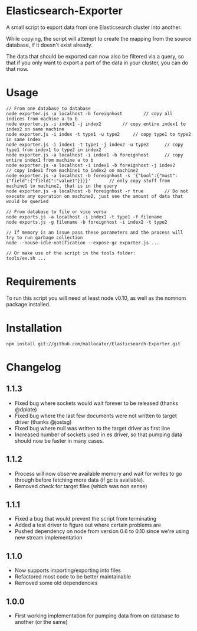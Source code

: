 Elasticsearch-Exporter
======================

A small script to export data from one Elasticsearch cluster into another.

While copying, the script will attempt to create the mapping from the source database, if it doesn't exist already.

The data that should be exported can now also be filtered via a query, so that if you only want to export a part of the data in your cluster, you can do that now.

# Usage

	// From one database to database
	node exporter.js -a localhost -b foreignhost		// copy all indices from machine a to b
	node exporter.js -i index1 -j index2		// copy entire index1 to index2 on same machine
	node exporter.js -i index -t type1 -u type2		// copy type1 to type2 in same index
	node exporter.js -i index1 -t type1 -j index2 -u type2		// copy type1 from index1 to type2 in index2
	node exporter.js -a localhost -i index1 -b foreignhost		// copy entire index1 from machine a to b
	node exporter.js -a localhost -i index1 -b foreignhost -j index2		// copy index1 from machine1 to index2 on machine2
	node exporter.js -a localhost -b foreignhost -s '{"bool":{"must":{"field":{"field1":"value1"}}}}'		// only copy stuff from machine1 to machine2, that is in the query
	node exporter.js -a localhost -b foreignhost -r true		// Do not execute any operation on machine2, just see the amount of data that would be queried
	
	// From database to file or vice versa
	node exports.js -a localhost -i index1 -t type1 -f filename
	node exports.js -g filename -b foreignhost -i index2 -t type2
    
    // If memory is an issue pass these parameters and the process will try to run garbage collection
    node --nouse-idle-notification --expose-gc exporter.js ...
    
    // Or make use of the script in the tools folder:
    tools/ex.sh ...

# Requirements

To run this script you will need at least node v0.10, as well as the nomnom package installed.

# Installation

	npm install git://github.com/mallocator/Elasticsearch-Exporter.git

# Changelog

## 1.1.3
* Fixed bug where sockets would wait forever to be released (thanks @dplate)
* Fixed bug where the last few documents were not written to target driver (thanks @jostsg)
* Fixed bug where null was written to the target driver as first line
* Increased number of sockets used in es driver, so that pumping data should now be faster in many cases.

## 1.1.2
* Process will now observe available memory and wait for writes to go through before fetching more data (if gc is available).
* Removed check for target files (which was non sense)

## 1.1.1
* Fixed a bug that would prevent the script from terminating
* Added a test driver to figure out where certain problems are
* Pushed dependency on node from version 0.6 to 0.10 since we're using new stream implementation

## 1.1.0
* Now supports importing/exporting into files
* Refactored most code to be better maintainable
* Removed some old dependencies

## 1.0.0
* First working implementation for pumping data from on database to another (or the same)
